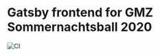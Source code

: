 # Gatsby frontend for GMZ Sommernachtsball 2020

![CI](https://github.com/riccardolardi/sommernachts-ball-gatsby/workflows/CI/badge.svg)
